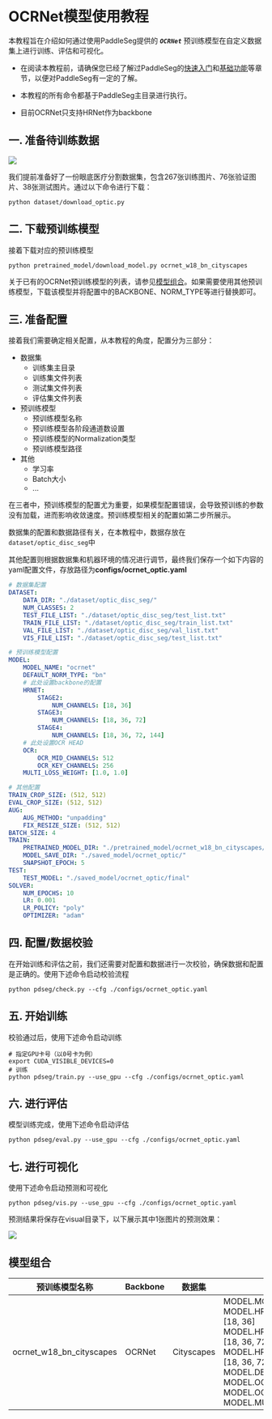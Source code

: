 # OCRNet模型使用教程

本教程旨在介绍如何通过使用PaddleSeg提供的 ***`OCRNet`*** 预训练模型在自定义数据集上进行训练、评估和可视化。

* 在阅读本教程前，请确保您已经了解过PaddleSeg的[快速入门](../README.md#快速入门)和[基础功能](../README.md#基础功能)等章节，以便对PaddleSeg有一定的了解。

* 本教程的所有命令都基于PaddleSeg主目录进行执行。

* 目前OCRNet只支持HRNet作为backbone

## 一. 准备待训练数据

![](./imgs/optic.png)

我们提前准备好了一份眼底医疗分割数据集，包含267张训练图片、76张验证图片、38张测试图片。通过以下命令进行下载：

```shell
python dataset/download_optic.py
```


## 二. 下载预训练模型

接着下载对应的预训练模型

```shell
python pretrained_model/download_model.py ocrnet_w18_bn_cityscapes
```

关于已有的OCRNet预训练模型的列表，请参见[模型组合](#模型组合)。如果需要使用其他预训练模型，下载该模型并将配置中的BACKBONE、NORM_TYPE等进行替换即可。

## 三. 准备配置

接着我们需要确定相关配置，从本教程的角度，配置分为三部分：

* 数据集
  * 训练集主目录
  * 训练集文件列表
  * 测试集文件列表
  * 评估集文件列表
* 预训练模型
  * 预训练模型名称
  * 预训练模型各阶段通道数设置
  * 预训练模型的Normalization类型
  * 预训练模型路径
* 其他
  * 学习率
  * Batch大小
  * ...

在三者中，预训练模型的配置尤为重要，如果模型配置错误，会导致预训练的参数没有加载，进而影响收敛速度。预训练模型相关的配置如第二步所展示。

数据集的配置和数据路径有关，在本教程中，数据存放在`dataset/optic_disc_seg`中

其他配置则根据数据集和机器环境的情况进行调节，最终我们保存一个如下内容的yaml配置文件，存放路径为**configs/ocrnet_optic.yaml**

```yaml
# 数据集配置
DATASET:
    DATA_DIR: "./dataset/optic_disc_seg/"
    NUM_CLASSES: 2
    TEST_FILE_LIST: "./dataset/optic_disc_seg/test_list.txt"
    TRAIN_FILE_LIST: "./dataset/optic_disc_seg/train_list.txt"
    VAL_FILE_LIST: "./dataset/optic_disc_seg/val_list.txt"
    VIS_FILE_LIST: "./dataset/optic_disc_seg/test_list.txt"

# 预训练模型配置
MODEL:
    MODEL_NAME: "ocrnet"
    DEFAULT_NORM_TYPE: "bn"
    # 此处设置backbone的配置
    HRNET:
        STAGE2:
            NUM_CHANNELS: [18, 36]
        STAGE3:
            NUM_CHANNELS: [18, 36, 72]
        STAGE4:
            NUM_CHANNELS: [18, 36, 72, 144]
    # 此处设置OCR HEAD
    OCR:
        OCR_MID_CHANNELS: 512
        OCR_KEY_CHANNELS: 256
    MULTI_LOSS_WEIGHT: [1.0, 1.0]

# 其他配置
TRAIN_CROP_SIZE: (512, 512)
EVAL_CROP_SIZE: (512, 512)
AUG:
    AUG_METHOD: "unpadding"
    FIX_RESIZE_SIZE: (512, 512)
BATCH_SIZE: 4
TRAIN:
    PRETRAINED_MODEL_DIR: "./pretrained_model/ocrnet_w18_bn_cityscapes/"
    MODEL_SAVE_DIR: "./saved_model/ocrnet_optic/"
    SNAPSHOT_EPOCH: 5
TEST:
    TEST_MODEL: "./saved_model/ocrnet_optic/final"
SOLVER:
    NUM_EPOCHS: 10
    LR: 0.001
    LR_POLICY: "poly"
    OPTIMIZER: "adam"
```

## 四. 配置/数据校验

在开始训练和评估之前，我们还需要对配置和数据进行一次校验，确保数据和配置是正确的。使用下述命令启动校验流程

```shell
python pdseg/check.py --cfg ./configs/ocrnet_optic.yaml
```


## 五. 开始训练

校验通过后，使用下述命令启动训练

```shell
# 指定GPU卡号（以0号卡为例）
export CUDA_VISIBLE_DEVICES=0
# 训练
python pdseg/train.py --use_gpu --cfg ./configs/ocrnet_optic.yaml
```

## 六. 进行评估

模型训练完成，使用下述命令启动评估

```shell
python pdseg/eval.py --use_gpu --cfg ./configs/ocrnet_optic.yaml
```

## 七. 进行可视化
使用下述命令启动预测和可视化

```shell
python pdseg/vis.py --use_gpu --cfg ./configs/ocrnet_optic.yaml
```

预测结果将保存在visual目录下，以下展示其中1张图片的预测效果：

![](imgs/optic_hrnet.png)

## 模型组合

|预训练模型名称|Backbone|数据集|配置|
|-|-|-|-|
|ocrnet_w18_bn_cityscapes|OCRNet| Cityscapes | MODEL.MODEL_NAME: ocrnet <br> MODEL.HRNET.STAGE2.NUM_CHANNELS: [18, 36] <br> MODEL.HRNET.STAGE3.NUM_CHANNELS: [18, 36, 72] <br> MODEL.HRNET.STAGE4.NUM_CHANNELS: [18, 36, 72, 144] <br> MODEL.DEFAULT_NORM_TYPE: bn <br> MODEL.OCR.OCR_MID_CHANNELS: 512 <br> MODEL.OCR.OCR_KEY_CHANNELS: 256 <br> MODEL.MULTI_LOSS_WEIGHT: [1.0, 1.0] |
